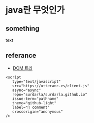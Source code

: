 # java란 무엇인가

## something

text

## referance

- [DOM 트리](https://ko.javascript.info/dom-nodes)


```{raw} html
<script
   type="text/javascript"
   src="https://utteranc.es/client.js"
   async="async"
   repo="surdarla/surdarla.github.io"
   issue-term="pathname"
   theme="github-light"
   label="💬 comment"
   crossorigin="anonymous"
/>
```